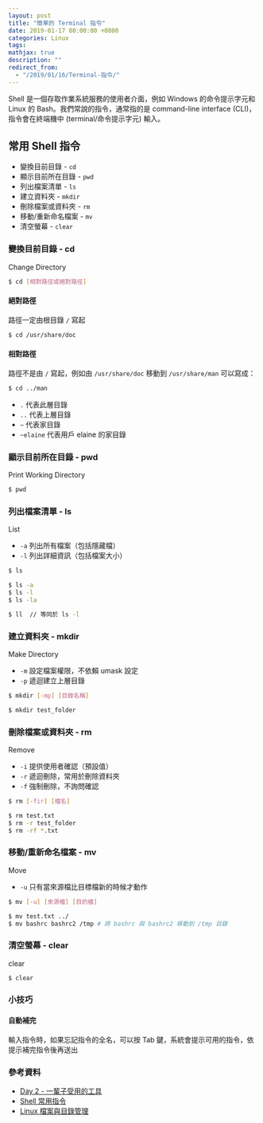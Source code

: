 ```yaml
---
layout: post
title: "簡單的 Terminal 指令"
date: 2019-01-17 00:00:00 +0800
categories: Linux
tags:
mathjax: true
description: ""
redirect_from: 
  - "/2019/01/16/Terminal-指令/"
---
```


Shell 是一個存取作業系統服務的使用者介面，例如 Windows 的命令提示字元和 Linux 的 Bash。我們常說的指令，通常指的是 command-line interface (CLI)，指令會在終端機中 (terminal/命令提示字元) 輸入。

## 常用 Shell 指令

- 變換目前目錄 - `cd`
- 顯示目前所在目錄 - `pwd`
- 列出檔案清單 - `ls`
- 建立資料夾 - `mkdir`
- 刪除檔案或資料夾 - `rm`
- 移動/重新命名檔案 - `mv`
- 清空螢幕 - `clear`

### 變換目前目錄 - cd

Change Directory

```bash
$ cd [相對路徑或絕對路徑]
```

#### 絕對路徑

路徑一定由根目錄 `/` 寫起

```bash
$ cd /usr/share/doc
```

#### 相對路徑

路徑不是由 `/` 寫起，例如由 `/usr/share/doc` 移動到 `/usr/share/man` 可以寫成：

```bash
$ cd ../man
```

- `.` 代表此層目錄
- `..` 代表上層目錄
- `~` 代表家目錄
- `~elaine` 代表用戶 elaine 的家目錄

### 顯示目前所在目錄 - pwd

Print Working Directory

```bash
$ pwd
```

### 列出檔案清單 - ls

List

- `-a` 列出所有檔案（包括隱藏檔）
- `-l` 列出詳細資訊（包括檔案大小）

```bash
$ ls
```

```bash
$ ls -a
$ ls -l
$ ls -la
```

```bash
$ ll  // 等同於 ls -l
```

### 建立資料夾 - mkdir

Make Directory

- `-m` 設定檔案權限，不依賴 umask 設定
- `-p` 遞迴建立上層目錄

```bash
$ mkdir [-mp] [目錄名稱]
```

```bash
$ mkdir test_folder
```

### 刪除檔案或資料夾 - rm

Remove

- `-i` 提供使用者確認（預設值）
- `-r` 遞迴刪除，常用於刪除資料夾
- `-f` 強制刪除，不詢問確認

```bash
$ rm [-fir] [檔名]
```

```bash
$ rm test.txt
$ rm -r test_folder
$ rm -rf *.txt
```

### 移動/重新命名檔案 - mv

Move

- `-u` 只有當來源檔比目標檔新的時候才動作

```bash
$ mv [-u] [來源檔] [目的檔]
```

```bash
$ mv test.txt ../
$ mv bashrc bashrc2 /tmp # 將 bashrc 與 bashrc2 移動到 /tmp 目錄
```

### 清空螢幕 - clear

clear

```bash
$ clear
```

### 小技巧

#### 自動補完

輸入指令時，如果忘記指令的全名，可以按 Tab 鍵，系統會提示可用的指令，依提示補完指令後再送出

### 參考資料

- [Day 2 - 一輩子受用的工具](https://ithelp.ithome.com.tw/articles/10199703)
- [Shell 常用指令](https://www.slideshare.net/shengyou/1-50744561?ref=https://www.laravel-dojo.com/workshops/201507-ntpc)
- [Linux 檔案與目錄管理](http://linux.vbird.org/linux_basic/0220filemanager/0220filemanager.php)
